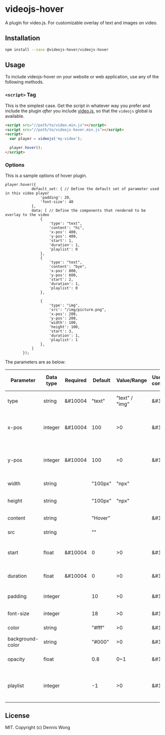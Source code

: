 # videojs-hover

A plugin for video.js. For customizable overlay of text and images on video.

## Installation

```sh
npm install --save @videojs-hover/videojs-hover
```

## Usage

To include videojs-hover on your website or web application, use any of the following methods.

### `<script>` Tag

This is the simplest case. Get the script in whatever way you prefer and include the plugin _after_ you include [video.js][videojs], so that the `videojs` global is available.

```html
<script src="//path/to/video.min.js"></script>
<script src="//path/to/videojs-hover.min.js"></script>
<script>
  var player = videojs('my-video');

  player.hover();
</script>
```

### Options

This is a sample options of hover plugin. 
```
player.hover({
			default_set: { // Define the default set of parameter used in this video player
				'padding': 20,
				'font-size': 40
			},
			data: [ // Define the components that rendered to be overlay to the video
				{
					'type': "text",
					'content': "hi",
					'x-pos': 400,
					'y-pos': 400,
					'start': 1,
					'duration': 1,
					'playlist': 0
				},
				{
					'type': "text",
					'content': "bye",
					'x-pos': 800,
					'y-pos': 600,
					'start': 2,
					'duration': 1,
					'playlist': 0
				},

				{
					'type': "img",
					'src': "/img/picture.png",
					'x-pos': 200,
					'y-pos': 200,
					'width': 100,
					'height': 100,
					'start': 3,
					'duration': 1,
					'playlist': 1
				},
			]
		});
```
The parameters are as below:

| Parameter | Data type | Required | Default | Value/Range | Use in Text component | Use in Image component | Usage |
| --- | --- | --- | --- | --- | --- | --- | --- |
| type | string | &#10004 | "text" | "text" / "img" | &#10004 | &#10004 | For indicating type of component |
| x-pos | integer | &#10004 | 100 | >0 | &#10004 | &#10004 | For the x-coordinate in pixel from the left top corner of video player |
| y-pos | integer | &#10004 | 100 | >0 | &#10004 | &#10004 | For the y-coordinate in pixel from the left top corner of video player |
| width | string |  | "100px" | "npx" |  | &#10004 | For the width of image in pixel |
| height | string |  | "100px" | "npx" |  | &#10004 | For the height of image in pixel |
| content | string |  | "Hover" |  | &#10004 |  | For the content of text |
| src | string |  | "" |  |  | &#10004 | For the source url of image |
| start | float | &#10004 | 0 | >0 | &#10004 | &#10004 | For the start time in second when the overlay show |
| duration | float | &#10004 | 0 | >0 | &#10004 | &#10004 | For the duration of the overlay show |
| padding | integer |  | 10 | >0 | &#10004 | &#10004 | For the padding of the component |
| font-size | integer |  | 18 | >0 | &#10004 |  | For the font size of text |
| color | string |  | "#fff" | >0 | &#10004 |  | For the text color |
| background-color | string |  | "#000" | >0 | &#10004 | &#10004 | For the color of the background |
| opacity | float |  | 0.8 | 0~1 | &#10004 | &#10004 | For the opacity of the background |
| playlist | integer |  | -1 | >0 | &#10004 | &#10004 | For the playlist index of the component corrensponding to |

## License

MIT. Copyright (c) Dennis Wong


[videojs]: http://videojs.com/
